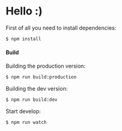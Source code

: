 # Hello :)

First of all you need to install dependencies:
```sh
$ npm install
```

#### Build

Building the production version:
```sh
$ npm run build:production
```

Building the dev version:
```sh
$ npm run build:dev
```

Start develop:
```sh
$ npm run watch
```
